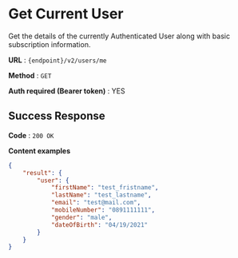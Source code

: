 # Get Current User

Get the details of the currently Authenticated User along with basic
subscription information.

**URL** : `{endpoint}/v2/users/me`

**Method** : `GET`

**Auth required (Bearer token)** : YES

## Success Response

**Code** : `200 OK`

**Content examples**


```json
{
    "result": {
        "user": {
            "firstName": "test_fristname",
            "lastName": "test_lastname",
            "email": "test@mail.com",
            "mobileNumber": "0891111111",
            "gender": "male",
            "dateOfBirth": "04/19/2021"
        }
    }
}
```